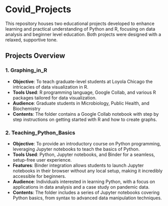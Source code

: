 # Covid_Projects

This repository houses two educational projects developed to enhance learning and practical understanding of Python and R, focusing on data analysis and beginner level education. Both projects were designed with a relaxed, supportive tone.

## Projects Overview

### 1. Graphing_in_R

- **Objective**: To teach graduate-level students at Loyola Chicago the intricacies of data visualization in R.
- **Tools Used**: R programming language, Google Collab, and various R packages tailored for data visualization.
- **Audience**: Graduate students in Microbiology, Public Health, and Biochemistry
- **Contents**: The folder contains a Google Collab notebook with step by step instructions on getting started with R and how to create graphs.

### 2. Teaching_Python_Basics

- **Objective**: To provide an introductory course on Python programming, leveraging Jupyter notebooks to teach the basics of Python.
- **Tools Used**: Python, Jupyter notebooks, and Binder for a seamless, setup-free user experience.
- **Features**: Binder integration allows students to launch Jupyter notebooks in their browser without any local setup, making it incredibly accessible for beginners.
- **Audience**: Individuals interested in learning Python, with a focus on applications in data analysis and a case study on pandemic data.
- **Contents**: The folder includes a series of Jupyter notebooks covering Python basics, from syntax to advanced data manipulation techniques.
